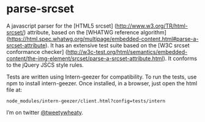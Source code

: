 # parse-srcset

A javascript parser for the [HTML5 srcset] (http://www.w3.org/TR/html-srcset/) attribute, based on the [WHATWG reference algorithm] (https://html.spec.whatwg.org/multipage/embedded-content.html#parse-a-srcset-attribute). It has an extensive test suite based on the [W3C srcset conformance checker] (http://w3c-test.org/html/semantics/embedded-content/the-img-element/srcset/parse-a-srcset-attribute.html). It conforms to the jQuery JSCS style rules.

Tests are written using Intern-geezer for compatibility. To run the tests, use npm to install intern-geezer. Once installed, in a browser, just open the html file at:

    node_modules/intern-geezer/client.html?config=tests/intern

I’m on twitter [@tweetywheaty](https://twitter.com/tweetywheaty).